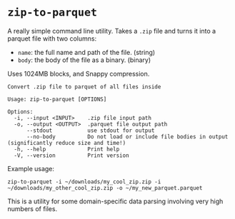 # `zip-to-parquet`

A really simple command line utility. Takes a `.zip` file and turns it into a parquet file with two columns:

- `name`: the full name and path of the file. (string)
- `body`: the body of the file as a binary. (binary)

Uses 1024MB blocks, and Snappy compression.

```
Convert .zip file to parquet of all files inside

Usage: zip-to-parquet [OPTIONS]

Options:
  -i, --input <INPUT>    .zip file input path
  -o, --output <OUTPUT>  .parquet file output path
      --stdout           use stdout for output
      --no-body          Do not load or include file bodies in output (significantly reduce size and time!)
  -h, --help             Print help
  -V, --version          Print version
```

Example usage:

```
zip-to-parquet -i ~/downloads/my_cool_zip.zip -i ~/downloads/my_other_cool_zip.zip -o ~/my_new_parquet.parquet
```

This is a utility for some domain-specific data parsing involving very high numbers of files.
